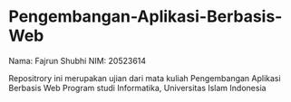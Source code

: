 # Pengembangan-Aplikasi-Berbasis-Web
Nama: Fajrun Shubhi
NIM: 20523614

Repositrory ini merupakan ujian dari mata kuliah Pengembangan Aplikasi Berbasis Web Program studi Informatika, Universitas Islam Indonesia